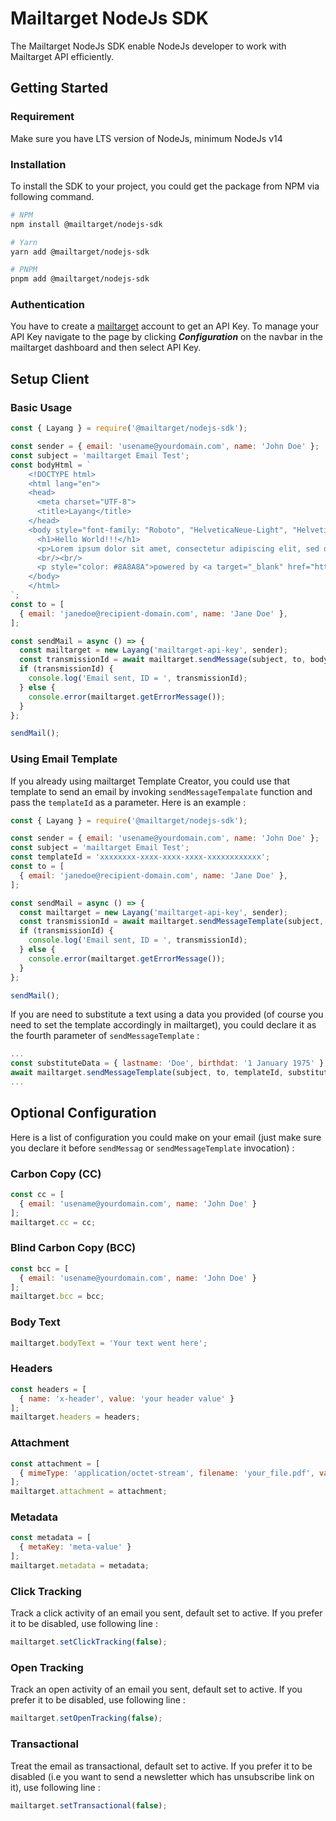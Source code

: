 # Mailtarget NodeJs SDK

The Mailtarget NodeJs SDK enable NodeJs developer to work with Mailtarget API efficiently.

## Getting Started

### Requirement
Make sure you have LTS version of NodeJs, minimum NodeJs v14 

### Installation
To install the SDK to your project, you could get the package from NPM via following command.
```sh
# NPM
npm install @mailtarget/nodejs-sdk

# Yarn
yarn add @mailtarget/nodejs-sdk

# PNPM
pnpm add @mailtarget/nodejs-sdk
```

### Authentication
You have to create a [mailtarget](https://app.mailtarget.co/signup?ref=65e6cf4d63d7ae0008b3e4eb) account to get an API Key.
To manage your API Key navigate to the page by clicking ***Configuration*** on the navbar in the mailtarget dashboard
and then select API Key.

## Setup Client

### Basic Usage
```js
const { Layang } = require('@mailtarget/nodejs-sdk');

const sender = { email: 'usename@yourdomain.com', name: 'John Doe' };
const subject = 'mailtarget Email Test';
const bodyHtml = `
    <!DOCTYPE html>
    <html lang="en">
    <head>
      <meta charset="UTF-8">
      <title>Layang</title>
    </head>
    <body style="font-family: "Roboto", "HelveticaNeue-Light", "Helvetica Neue Light", "Helvetica Neue", Helvetica, Arial, "Lucida Grande", sans-serif">
      <h1>Hello World!!!</h1>
      <p>Lorem ipsum dolor sit amet, consectetur adipiscing elit, sed do eiusmod tempor incididunt ut labore et dolore magna aliqua.</p>
      <br/><br/>
      <p style="color: #8A8A8A">powered by <a target="_blank" href="https://mailtarget.co" style="color: #8A8A8A">mailtarget</a></p>
    </body>
    </html>
`;
const to = [
  { email: 'janedoe@recipient-domain.com', name: 'Jane Doe' },
];

const sendMail = async () => {
  const mailtarget = new Layang('mailtarget-api-key', sender);
  const transmissionId = await mailtarget.sendMessage(subject, to, bodyHtml);
  if (transmissionId) {
    console.log('Email sent, ID = ', transmissionId);
  } else {
    console.error(mailtarget.getErrorMessage());
  }
};

sendMail();
```

### Using Email Template
If you already using mailtarget Template Creator,
you could use that template to send an email by invoking `sendMessageTempalate` function and pass the `templateId` as a parameter.
Here is an example :
```js
const { Layang } = require('@mailtarget/nodejs-sdk');

const sender = { email: 'usename@yourdomain.com', name: 'John Doe' };
const subject = 'mailtarget Email Test';
const templateId = 'xxxxxxxx-xxxx-xxxx-xxxx-xxxxxxxxxxxx';
const to = [
  { email: 'janedoe@recipient-domain.com', name: 'Jane Doe' },
];

const sendMail = async () => {
  const mailtarget = new Layang('mailtarget-api-key', sender);
  const transmissionId = await mailtarget.sendMessageTemplate(subject, to, templateId);
  if (transmissionId) {
    console.log('Email sent, ID = ', transmissionId);
  } else {
    console.error(mailtarget.getErrorMessage());
  }
};

sendMail();
```

If you are need to substitute a text using a data you provided
(of course you need to set the template accordingly in mailtarget),
you could declare it as the fourth parameter of `sendMessageTemplate` :
```js
...
const substituteData = { lastname: 'Doe', birthdat: '1 January 1975' };
await mailtarget.sendMessageTemplate(subject, to, templateId, substituteData);
...
```

## Optional Configuration
Here is a list of configuration you could make on your email
(just make sure you declare it before `sendMessag` or `sendMessageTemplate` invocation) :

### Carbon Copy (CC)
```js
const cc = [
  { email: 'usename@yourdomain.com', name: 'John Doe' }
];
mailtarget.cc = cc;
```

### Blind Carbon Copy (BCC)
```js
const bcc = [
  { email: 'usename@yourdomain.com', name: 'John Doe' }
];
mailtarget.bcc = bcc;
```

### Body Text
```js
mailtarget.bodyText = 'Your text went here';
```

### Headers
```js
const headers = [
  { name: 'x-header', value: 'your header value' }
];
mailtarget.headers = headers;
```

### Attachment
```js
const attachment = [
  { mimeType: 'application/octet-stream', filename: 'your_file.pdf', value: 'some-value' }
];
mailtarget.attachment = attachment;
```

### Metadata
```js
const metadata = [
  { metaKey: 'meta-value' }
];
mailtarget.metadata = metadata;
```

### Click Tracking
Track a click activity of an email you sent, default set to active. If you prefer it to be disabled, use following line :
```js
mailtarget.setClickTracking(false);
```

### Open Tracking
Track an open activity of an email you sent, default set to active. If you prefer it to be disabled, use following line :
```js
mailtarget.setOpenTracking(false);
```

### Transactional
Treat the email as transactional, default set to active. If you prefer it to be disabled (i.e you want to send a newsletter which has unsubscribe link on it), use following line :
```js
mailtarget.setTransactional(false);
```
